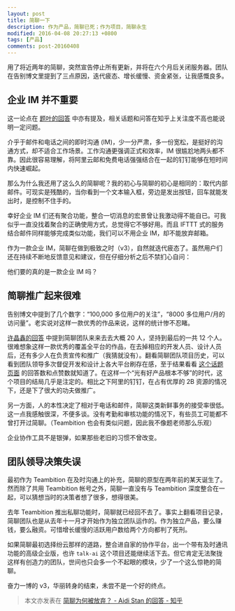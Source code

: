 ```yaml
---
layout: post
title: 简聊一下
description: 作为产品，简聊已死；作为项目，简聊永生
modified: 2016-04-08 20:27:13 +0800
tags: [产品]
comments: post-20160408
---
```


用了将近两年的简聊，突然宣告停止所有更新，并将在六个月后关闭服务器。团队在告别博文里提到了三点原因，迭代疲态、增长缓慢、资金紧张，让我感慨良多。

## 企业 IM 并不重要

这一论点在 [题叶的回答](https://www.zhihu.com/question/41938991/answer/93093103) 中亦有提及，相关话题和问答在知乎上关注度不高也能说明一定问题。

介乎于邮件和电话之间的即时沟通 (IM)，少一分严肃，多一份宽松，是挺好的沟通方式，却不适合工作场景。工作沟通更强调正式和效率，IM 很尴尬地两头都不靠。因此很容易理解，将阿里云邮和免费电话强强结合在一起的钉钉能够在短时间内快速崛起。

那么为什么我还用了这么久的简聊呢？我的初心与简聊的初心是相同的：取代内部邮件。可现实是残酷的，当你看到一个文本输入框，旁边是发出按钮，回车就能发出时，是控制不住手的。

幸好企业 IM 们还有聚合功能，整合一切消息的宏景曾让我激动得不能自已。可我似乎一直没找着聚合的正确使用方式，总觉得它不够好用。而且 IFTTT 式的服务结合邮件同样能够完成类似功能，我们可以不用企业 IM，却不能放弃邮箱。

作为一款企业 IM，简聊在做到极致之时（v3），自然就迭代疲态了。虽然用户们还在持续不断地反馈意见和建议，但在仔细分析之后不禁扪心自问：

他们要的真的是一款企业 IM 吗？

## 简聊推广起来很难

告别博文中提到了几个数字：“100,000 多位用户的关注”，“8000 多位用户/月的访问量”。老实说对这样一款优秀的作品来说，这样的统计惨不忍睹。

[许晶鑫的回答](https://www.zhihu.com/question/41938991/answer/93205542) 中提到简聊团队来来去去大概 20 人，坚持到最后的一共 12 个人。很难想象这样一款优秀的覆盖全平台的作品，在去掉相应的开发人员、设计人员后，还有多少人在负责宣传和推广（我猜就没有）。翻看简聊团队项目历史，可以看到团队领导多次督促开发和设计上各大平台刷存在感，至于结果看看 [这个话题页面](https://www.zhihu.com/topic/20013821)  的回答数和点赞数就知道了。在这样一个“光有好产品根本不够”的时代，这个项目的结局几乎是注定的。相比之下阿里的钉钉，在占有优厚的 2B 资源的情况下，还是下了很大的功夫做推广。

另一方面，人的本性决定了相对于电话和邮件，简聊这类新鲜事务的接受率很低。这一点我感触很深，不便多谈。没有考勤和审核功能的情况下，有些员工可能都不曾打开过简聊。（Teambition 也会有类似问题，因此我不像题老师那么乐观）

企业协作工具不是银弹，如果那些老旧的习惯不曾改变。

## 团队领导决策失误

最初作为 Teambition 在及时沟通上的补充，简聊的原型在两年前的某天诞生了。然而除了共用 Teambition 帐号之外，简聊一直没有与 Teambition 深度整合在一起，可以猜想当时的决策者想了很多，想得很美。

去年 Teambition 推出私聊功能时，简聊就已经回不去了。事实上翻看项目记录，简聊团队也是从去年十一月才开始作为独立团队运作的。作为独立产品，要么赚钱，要么融资。可惜增长缓慢的活跃用户数给两个方向都判了死刑。

如果简聊最初选择纷云那样的道路，整合进自家的协作平台，出一个带有及时通讯功能的高级企业版，也许 `talk-ai` 这个项目还能继续活下去。但它肯定无法聚拢这样有创造力的团队，世间也只会多一个不起眼的模块，少了一个这么惊艳的简聊。

奋力一博的 v3，华丽转身的结束，未尝不是一个好的终点。

> 本文亦发表在 [简聊为何被放弃？ - Aidi Stan 的回答 - 知乎](https://www.zhihu.com/question/42261175/answer/94319987)
